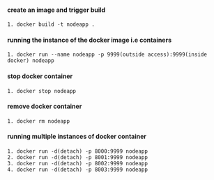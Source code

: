 #### create an image and trigger build
    1. docker build -t nodeapp .

#### running the instance of the docker image i.e containers
    1. docker run --name nodeapp -p 9999(outside access):9999(inside docker) nodeapp

#### stop docker container
    1. docker stop nodeapp

#### remove docker container
    1. docker rm nodeapp

#### running multiple instances of docker container
    1. docker run -d(detach) -p 8000:9999 nodeapp
    2. docker run -d(detach) -p 8001:9999 nodeapp
    3. docker run -d(detach) -p 8002:9999 nodeapp
    4. docker run -d(detach) -p 8003:9999 nodeapp
